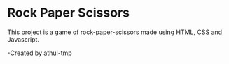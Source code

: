 # Rock Paper Scissors

This project is a game of rock-paper-scissors made using HTML, CSS and Javascript.

-Created by athul-tmp
